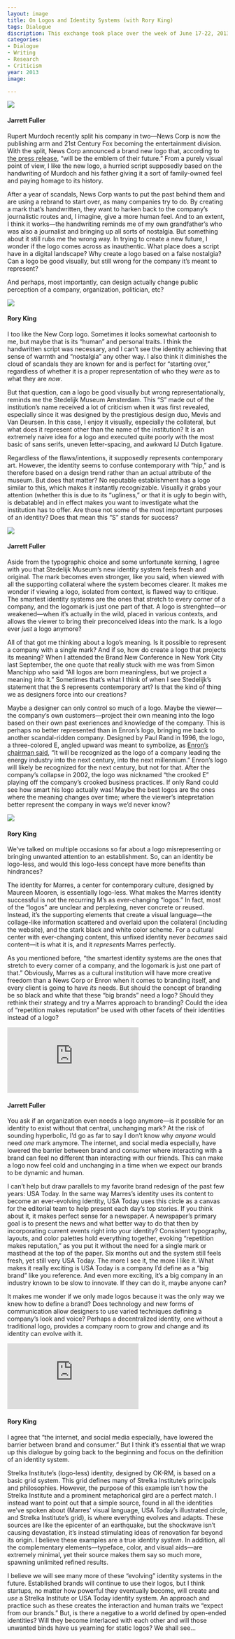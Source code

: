 ```yaml
---
layout: image
title: On Logos and Identity Systems (with Rory King)
tags: Dialogue
discription: This exchange took place over the week of June 17-22, 2013 on the <a href="http://this-is-sway.tumblr.com/post/53180985342">Sway blog</A>, the experimental zine and podcast I created with Rory King. Rory and I wanted to explore dialogue and using our blog as a place to talk with each other. In a series of volleys, we went back and forth, posting images and our thoughts centering on the theme of identity. Each post responded to the previous creating a week-long unfolding conversation on the past and future of logos, branding, and identity systems.
categories:
- Dialogue
- Writing
- Research
- Criticism
year: 2013
image:

---
```


<div class="images clearfix">
<div class="images-left"><img src="http://66.media.tumblr.com/c59e641b8874e4d2690a87f95b34ad79/tumblr_moj0lhgWN11spp63oo1_500.jpg"></div>
<div class="images-right">
<h4>Jarrett Fuller</h4>
<p>Rupert Murdoch recently split his company in two—News Corp is now the publishing arm and 21st Century Fox becoming the entertainment division. With the split, News Corp announced a brand new logo that, according to <a href="http://jimromenesko.com/2013/05/28/the-new-news-corp-unveils-a-new-logo/">the press release</a>, “will be the emblem of their future.” From a purely visual point of view, I like the new logo, a hurried script supposedly based on the handwriting of Murdoch and his father giving it a sort of family-owned feel and paying homage to its history.</p>

<p>After a year of scandals, News Corp wants to put the past behind them and are using a rebrand to start over, as many companies try to do. By creating a mark that’s handwritten, they want to harken back to the company’s journalistic routes and, I imagine, give a more human feel. And to an extent, I think it works—the handwriting reminds me of my own grandfather’s who was also a journalist and bringing up all sorts of nostalgia. But something about it still rubs me the wrong way. In trying to create a new future, I wonder if the logo comes across as inauthentic. What place does a script have in a digital landscape? Why create a logo based on a false nostalgia? Can a logo be good visually, but still wrong for the company it’s meant to represent?</p>

<p>And perhaps, most importantly, can design actually change public perception of a company, organization, politician, etc?</p>
</div>
</div>

<div class="images clearfix">
<div class="images-left"><img src="http://67.media.tumblr.com/fe62d7620607be3fd05bd25a89af530f/tumblr_inline_moksngvuFU1qz4rgp.gif"></div>

<div class="images-right">

<h4>Rory King</h4>
<p>I too like the New Corp logo. Sometimes it looks somewhat cartoonish to me, but maybe that is its “human” and personal traits. I think the handwritten script was necessary, and I can’t see the identity achieving that sense of warmth and “nostalgia” any other way. I also think it diminishes the cloud of scandals they are known for and is perfect for “starting over,” regardless of whether it is a proper representation of who they <i>were</i> as to what they are <i>now</i>.</p>

<p>But that question, can a logo be good visually but wrong representationally, reminds me the Stedelijk Museum Amsterdam. This “S” made out of the institution’s name received a lot of criticism when it was first revealed, especially since it was designed by the prestigious design duo, Mevis and Van Deursen. In this case, I enjoy it visually, especially the collateral, but what does it represent other than the name of the institution? It is an extremely naive idea for a logo and executed quite poorly with the most basic of sans serifs, uneven letter-spacing, and awkward IJ Dutch ligature.&nbsp;</p>

<p>Regardless of the flaws/intentions, it supposedly represents contemporary art. However, the identity seems to confuse contemporary with “hip,” and is therefore based on a design trend rather than an actual attribute of the museum. But does that matter? No reputable establishment has a logo similar to this, which makes it instantly recognizable. Visually it grabs your attention (whether this is due to its “ugliness,” or that it is ugly to begin with, is debatable) and in effect makes you want to investigate what the institution has to offer. Are those not some of the most important purposes of an identity? Does that mean this “S” stands for success?</p>
</div>
</div>


<div class="images clearfix">
<div class="images-left"><img src="http://66.media.tumblr.com/963eba032e3d4b48f1bb2c6729bf4364/tumblr_inline_mompk3kWSx1qz4rgp.png"></div>

<div class="images-right">

<h4>Jarrett Fuller</h4>
<p>Aside from the typographic choice and some unfortunate kerning, I agree with you that Stedelijk Museum’s new identity system feels fresh and original. The mark becomes even stronger, like you said, when viewed with all the supporting collateral where the system becomes clearer. It makes me wonder if viewing a logo, isolated from context, is flawed way to critique. The smartest identity systems are the ones that stretch to every corner of a company, and the logomark is just one part of that. A logo is strenghted—or weakened—when it’s actually in the wild, placed in various contexts, and allows the viewer to bring their preconceived ideas into the mark. Is a logo ever <i>just</i> a logo anymore?</p>

<p>All of that got me thinking about a logo’s meaning. Is it possible to represent a company with a single mark? And if so, how do create a logo that projects its meaning? When I attended the Brand New Conference in New York City last September, the one quote that really stuck with me was from Simon Manchipp who said “All logos are born meaningless, but we project a meaning into it.” Sometimes that’s what I think of when I see Stedelijk’s statement that the S represents contemporary art? Is that the kind of thing we as designers force into our creations?</p>

<p>Maybe a designer can only control so much of a logo. Maybe the viewer—the company’s own customers—project their own meaning into the logo based on their own past exeriences and knowledge of the company. This is perhaps no better represented than in Enron’s logo, bringing me back to another scandal-ridden company. Designed by Paul Rand in 1996, the logo, a three-colored E, angled upward was meant to symbolize, as <a href="http://observatory.designobserver.com/entry.html?entry=6237">Enron’s chairman said</a>, “It will be recognized as the logo of a company leading the energy industry into the next century, into the next millennium.” Enron’s logo will likely be recognized for the next century, but not for that. After the company’s collapse in 2002, the logo was nicknamed “the crooked E” playing off the company’s crooked business practices. If only Rand could see how smart his logo actually was! Maybe the best logos are the ones where the meaning changes over time; where the viewer’s intepretation better represent the company in ways we’d never know?</p>
</div>
</div>


<div class="images clearfix">
<div class="images-left"><img src="http://66.media.tumblr.com/03147f109ce449a93168dabb7cfc43f5/tumblr_inline_mopbfrnReh1qz4rgp.jpg"></div>

<div class="images-right">
<h4>Rory King</h4>
<p>We’ve talked on multiple occasions so far about a logo misrepresenting or bringing unwanted attention to an establishment. So, can an identity be logo-less, and would this logo-less concept have more benefits than hindrances?&nbsp;</p>

<p>The identity for Marres, a center for contemporary culture, designed by Maureen Mooren, is essentially logo-less. What makes the Marres identity successful is not the recurring M’s as ever-changing “logos.” In fact, most of the “logos” are unclear and perplexing, never concrete or reused. Instead, it’s the supporting elements that create a visual language—the collage-like information scattered and overlaid upon the collateral (including the website), and the stark black and white color scheme. For a cultural center with ever-changing content, this unfixed identity never <i>becomes</i> said content—it is what it is, and it <i>represents&nbsp;</i>Marres perfectly.</p>

<p>As you mentioned before, “the smartest identity systems are the ones that stretch to every corner of a company, and the logomark is just one part of that.” Obviously, Marres as a cultural institution will have more creative freedom than a News Corp or Enron when it comes to branding itself, and every client is going to have <i>its</i> needs. But should the concept of branding be so black and white that these “big brands” need a logo? Should they rethink their strategy and try a Marres approach to branding? Could the idea of “repetition makes reputation” be used with other facets of their identities instead of a logo?</p>
</div>
</div>

<div class="images clearfix">
<div class="images-left"> <div class="responsive-container"><p>
<iframe src="https://www.youtube.com/embed/cMD7GeYptos?rel=0&amp;showinfo=0" frameborder="0" allowfullscreen>
</iframe>
    </div></div>

<div class="images-right">

<h4>Jarrett Fuller</h4>
<p>You ask if an organization even needs a logo anymore—is it possible for an identity to exist without that central, unchanging mark? At the risk of sounding hyperbolic, I’d go as far to say I don’t know why <i>anyone</i> would need <i>one</i> mark anymore. The internet, and social media especially, have lowered the barrier between brand and consumer where interacting with a brand can feel no different than interacting with our friends. This can make a logo now feel cold and unchanging in a time when we expect our brands to be dynamic and human.</p>

<p>I can’t help but draw parallels to my favorite brand redesign of the past few years: USA Today. In the same way Marres’s identity uses its content to become an ever-evolving identity, USA Today uses this circle as a canvas for the editorial team to help present each day’s top stories. If you think about it, it makes perfect sense for a newspaper. A newspaper’s primary goal is to present the news and what better way to do that then by incorporating current events right into your identity? Consistent typography, layouts, and color palettes hold everything together, evoking “repetition makes reputation,” as you put it without the need for a single mark or masthead at the top of the paper. Six months out and the system still feels fresh, yet still very USA Today. The more I see it, the more I like it. What makes it really exciting is USA Today is a company I’d define as a “big brand” like you reference. And even more exciting, it’s a big company in an industry known to be slow to innovate. If they can do it, maybe anyone can?</p>

<p>It makes me wonder if we only made logos because it was the only way we knew how to define a brand? Does technology and new forms of communication allow designers to use varied techniques defining a company’s look and voice? Perhaps a decentralized identity, one without a traditional logo, provides a company room to grow and change and its identity can evolve with it.</p>
</div>
</div>

<div class="images clearfix">
<div class="images-left"> <div class="responsive-container"><p>
<iframe src="http://player.vimeo.com/video/60683214?title=0&amp;byline=0&amp;portrait=0" frameborder="0" allowfullscreen>
</iframe>
</div></div>

<div class="images-right">
<h4>Rory King</h4>
<p>I agree that “the internet, and social media especially, have lowered the barrier between brand and consumer.” But I think it’s essential that we wrap up this dialogue by going back to the beginning and focus on the definition of an identity system.</p>

<p>Strelka Institute’s (logo-less) identity, designed by OK-RM, is based on a basic grid system. This grid defines many of Strelka Institute’s principals and philosophies. However, the purpose of this example isn’t how the Strelka Institute and a prominent metaphorical gird are a perfect match. I instead want to point out that a simple source, found in all the identities we’ve spoken about (Marres’ visual language, USA Today’s illustrated circle, and Strelka Institute’s grid), is where everything evolves and adapts. These sources are like the epicenter of an earthquake, but the shockwave isn’t causing devastation, it’s instead stimulating ideas of renovation far beyond its origin. I believe these examples are a true identity <i>system</i>. In addition, all the complementary elements—typeface, color, and visual aids—are extremely minimal, yet their source makes them say so much more, spawning unlimited refined results.</p>

<p>I believe we will see many more of these “evolving” identity systems in the future. Established brands will continue to use their logos, but I think startups, no matter how powerful they eventually become, will create and <i>use</i> a Strelka Institute or USA Today identity system. An approach and practice such as these creates the interaction and human traits we “expect from our brands.” But, is there a negative to a world defined by open-ended identities? Will they become interlaced with each other and will those unwanted binds have us yearning for static logos? We shall see...</p>

